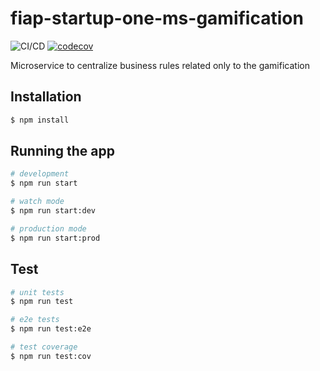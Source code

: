 # fiap-startup-one-ms-gamification

![CI/CD](https://github.com/wnqueiroz/fiap-startup-one-ms-gamification/workflows/CI/CD/badge.svg) [![codecov](https://codecov.io/gh/wnqueiroz/fiap-startup-one-ms-gamification/branch/main/graph/badge.svg?token=LGZCI0UDYE)](https://codecov.io/gh/wnqueiroz/fiap-startup-one-ms-gamification)

Microservice to centralize business rules related only to the gamification

## Installation

```bash
$ npm install
```

## Running the app

```bash
# development
$ npm run start

# watch mode
$ npm run start:dev

# production mode
$ npm run start:prod
```

## Test

```bash
# unit tests
$ npm run test

# e2e tests
$ npm run test:e2e

# test coverage
$ npm run test:cov
```
